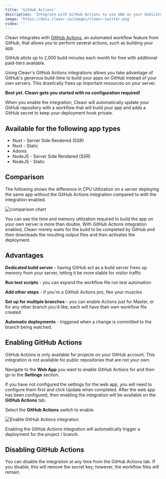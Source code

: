 ```yaml
---
title: 'GitHub Actions'
description: 'Integrate with GitHub Actions to use GHA as your dedicated build server.'
image: 'https://docs.cleavr.io/images/cleavr-twitter.png'
video: ''
---
```


Cleavr integrates with [GitHub Actions](https://github.com/features/actions), an automated workflow feature from GitHub, that allows 
you to perform several actions, such as building your app. 

<base-info>
GitHub allots up to 2,000 build minutes each month for free with additional paid-tiers available. 
</base-info>

Using Cleavr's GitHub Actions integrations allows you take advantage of GitHub's generous build-time to build your apps on GitHub 
instead of your own servers. This drastically frees up important resources on your server. 

**Best yet. Cleavr gets you started with no configuration required!**

When you enable the integration, Cleavr will automatically update your GitHub repository with a workflow that will build 
your app and adds a GitHub secret to keep your deployment hook private. 

## Available for the following app types
- Nuxt - Server Side Rendered (SSR)
- Nuxt - Static
- Adonis
- NodeJS - Server Side Rendered (SSR)
- NodeJS - Static

## Comparison
The following shows the difference in CPU Utilization on a server deploying the same app without the GitHub Actions integration 
compared to with the integration enabled. 

<img src="/images/deploy-compare.png" alt="comparison chart" />

You can see the time and memory utilization required to build the app on your own server is more than double. With GitHub 
Actions integration enabled, Cleavr merely waits for the build to be completed by GitHub and then downloads the resulting 
output files and then activates the deployment. 

## Advantages

**Dedicated build server** - having GitHub act as a build server frees up memory from your server, letting it be more 
stable for visitor traffic

**Run test scripts** - you can expand the workflow file run test automation 

**Add other steps** - if you're a GitHub Actions pro, flex your muscles

**Set up for multiple branches** - you can enable Actions just for Master, or for any other branch you'd like; 
each will have their own workflow file created

**Automatic deployments** - triggered when a change is committed to the branch being watched. 

## Enabling GitHub Actions

<base-info>
GitHub Actions is only available for projects on your GitHub account. This integration is not available for public repositories 
that are not your own. 
</base-info>

Navigate to the **Web App** you want to enable GitHub Actions for and then go to the **Settings** section. 

If you have not configured the settings for the web app, you will need to configure them first and click Update when completed. After 
the web app has been configured, then enabling the integration will be available on the **GitHub Actions** tab. 

Select the **GitHub Actions** switch to enable. 

![Enable GitHub Actions integration](/images/deployment/cleavr-node-enable-github-actions.png)


<base-alert>
Enabling the GitHub Actions integration will automatically trigger a deployment for the project / branch. 
</base-alert>

## Disabling GitHub Actions
You can disable the integration at any time from the GitHub Actions tab. If you disable, this will remove the secret key; 
however, the workflow files will remain.
